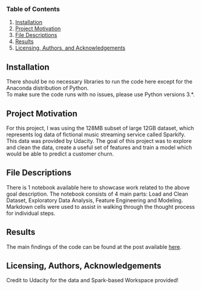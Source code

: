 ### Table of Contents

1. [Installation](#installation)
2. [Project Motivation](#motivation)
3. [File Descriptions](#files)
4. [Results](#results)
5. [Licensing, Authors, and Acknowledgements](#licensing)

## Installation <a name="installation"></a>

There should be no necessary libraries to run the code here except for the Anaconda distribution of Python.  
To make sure the code runs with no issues, please use Python versions 3.*.

## Project Motivation<a name="motivation"></a>

For this project, I was using the 128MB subset of large 12GB dataset, which represents log data of fictional music streaming service called Sparkify. This data was provided by Udacity.
The goal of this project was to explore and clean the data, create a useful set of features and train a model which would be able to predict a customer churn.

## File Descriptions <a name="files"></a>

There is 1 notebook available here to showcase work related to the above goal description. The notebook consists of 4 main parts:  Load and Clean Dataset, Exploratory Data Analysis, Feature Engineering and Modeling.
Markdown cells were used to assist in walking through the thought process for individual steps.  

## Results<a name="results"></a>

The main findings of the code can be found at the post available [here]( https://mt-svitek.medium.com/music-streaming-service-churn-predictions-with-pyspark-b4c788ac0c5b).

## Licensing, Authors, Acknowledgements<a name="licensing"></a>

Credit to Udacity for the data and Spark-based Workspace provided!
